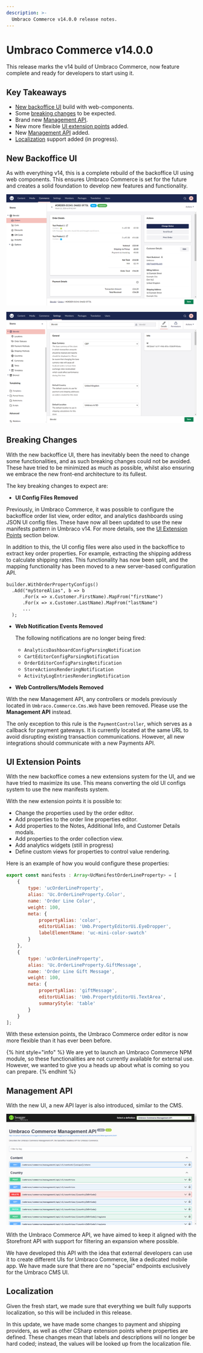 ```yaml
---
description: >-
  Umbraco Commerce v14.0.0 release notes.
---
```


# Umbraco Commerce v14.0.0

This release marks the v14 build of Umbraco Commerce, now feature complete and ready for developers to start using it.

## Key Takeaways

* [New backoffice UI](#new-backoffice-ui) build with web-components.
* Some [breaking changes](#breaking-changes) to be expected.
* Brand new [Management API](#management-api).
* New more flexible [UI extension points](#ui-extension-points) added.
* New [Management API](#management-api) added.
* [Localization](#localization) support added (in progress).

## New Backoffice UI

As with everything v14, this is a complete rebuild of the backoffice UI using web components. This ensures Umbraco Commerce is set for the future and creates a solid foundation to develop new features and functionality.

![Umbraco Commerce v14 Order Editor](../media/v14/order-editor.png)

![Umbraco Commerce v14 Settings Section](../media/v14/store-settings.png)

## Breaking Changes

With the new backoffice UI, there has inevitably been the need to change some functionalities, and as such breaking changes could not be avoided. These have tried to be minimized as much as possible, whilst also ensuring we embrace the new front-end architecture to its fullest.

The key breaking changes to expect are:

* **UI Config Files Removed**

Previously, in Umbraco Commerce, it was possible to configure the backoffice order list view, order editor, and analytics dashboards using JSON UI config files. These have now all been updated to use the new manifests pattern in Umbraco v14. For more details, see the [UI Extension Points](#ui-extension-points) section below.

In addition to this, the UI config files were also used in the backoffice to extract key order properties. For example, extracting the shipping address to calculate shipping rates. This functionality has now been split, and the mapping functionality has been moved to a new server-based configuration API.

  ```
  builder.WithOrderPropertyConfigs()
    .Add("myStoreAlias", b => b
        .For(x => x.Customer.FirstName).MapFrom("firstName")
        .For(x => x.Customer.LastName).MapFrom("lastName")
        ...
    );
  ```

* **Web Notification Events Removed**

  The following notifications are no longer being fired:

  * `AnalyticsDashboardConfigParsingNotification`
  * `CartEditorConfigParsingNotification`
  * `OrderEditorConfigParsingNotification`
  * `StoreActionsRenderingNotification`
  * `ActivityLogEntriesRenderingNotification`

* **Web Controllers/Models Removed**

 With the new Management API, any controllers or models previously located in `Umbraco.Commerce.Cms.Web` have been removed. Please use the **Management API** instead.

The only exception to this rule is the `PaymentController`, which serves as a callback for payment gateways. It is currently located at the same URL to avoid disrupting existing transaction communications. However, all new integrations should communicate with a new Payments API.

## UI Extension Points

With the new backoffice comes a new extensions system for the UI, and we have tried to maximize its use. This means converting the old UI configs system to use the new manifests system.

With the new extension points it is possible to:

* Change the properties used by the order editor.
* Add properties to the order line properties editor.
* Add properties to the Notes, Additional Info, and Customer Details modals.
* Add properties to the order collection view.
* Add analytics widgets (still in progress)
* Define custom views for properties to control value rendering.

Here is an example of how you would configure these properties:

```javascript
export const manifests : Array<UcManifestOrderLineProperty> = [
    {
        type: 'ucOrderLineProperty',
        alias: 'Uc.OrderLineProperty.Color',
        name: 'Order Line Color',
        weight: 100,
        meta: {
            propertyAlias: 'color',
            editorUiAlias: 'Umb.PropertyEditorUi.EyeDropper',
            labelElementName: 'uc-mini-color-swatch'
        }
    },
    {
        type: 'ucOrderLineProperty',
        alias: 'Uc.OrderLineProperty.GiftMessage',
        name: 'Order Line Gift Message',
        weight: 100,
        meta: {
            propertyAlias: 'giftMessage',
            editorUiAlias: 'Umb.PropertyEditorUi.TextArea',
            summaryStyle: 'table'
        }
    }
];
```

With these extension points, the Umbraco Commerce order editor is now more flexible than it has ever been before.

{% hint style="info" %}
We are yet to launch an Umbraco Commerce NPM module, so these functionalities are not currently available for external use. However, we wanted to give you a heads up about what is coming so you can prepare.
{% endhint %}

## Management API

With the new UI, a new API layer is also introduced, similar to the CMS.

![Umbraco Commerce Management API](../media/v14/management-api.png)

With the Umbraco Commerce API, we have aimed to keep it aligned with the Storefront API with support for filtering an expansion where possible.

We have developed this API with the idea that external developers can use it to create different UIs for Umbraco Commerce, like a dedicated mobile app. We have made sure that there are no "special" endpoints exclusively for the Umbraco CMS UI.

## Localization

Given the fresh start, we made sure that everything we built fully supports localization, so this will be included in this release.

In this update, we have made some changes to payment and shipping providers, as well as other CSharp extension points where properties are defined. These changes mean that labels and descriptions will no longer be hard coded; instead, the values will be looked up from the localization file.
